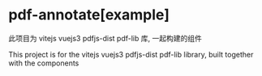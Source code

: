 # pdf-annotate[example]

此项目为 vitejs vuejs3 pdfjs-dist pdf-lib 库, 一起构建的组件

This project is for the vitejs vuejs3 pdfjs-dist pdf-lib library, built together with the components
